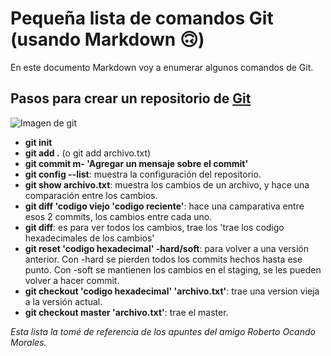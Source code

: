# Pequeña lista de comandos Git (usando Markdown 🙃)

En este documento Markdown voy a enumerar algunos comandos de Git.

## Pasos para crear un repositorio de [Git]

![Imagen de git](https://git-scm.com/images/logo@2x.png)

* **git init**
* **git add .** (o git add archivo.txt)
* **git commit m- 'Agregar un mensaje sobre el commit'**
* **git config --list**: muestra la configuración del repositorio.
* **git show archivo.txt**: muestra los cambios de un archivo, y hace una comparación entre los cambios.
* **git diff 'codigo viejo 'codigo reciente'**: hace una camparativa entre esos 2 commits, los cambios entre cada uno.
* **git diff**: es para ver todos los cambios, trae los 'trae los codigo hexadecimales de los cambios'
* **git reset 'codigo hexadecimal' -hard/soft**: para volver a una versión anterior. Con -hard se pierden todos los commits hechos hasta ese punto. Con -soft se mantienen los cambios en el staging, se les pueden volver a hacer commit.
* **git checkout 'codigo hexadecimal' 'archivo.txt'**: trae una version vieja a la versión actual.
* **git checkout master 'archivo.txt'**: trae el master.

*Esta lista la tomé de referencia de los apuntes del amigo Roberto Ocando Morales.*


[Git]:https://git-scm.com/